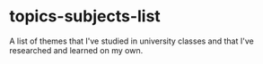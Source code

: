 # topics-subjects-list
A list of themes that I've studied in university classes and that I've researched and learned on my own.
